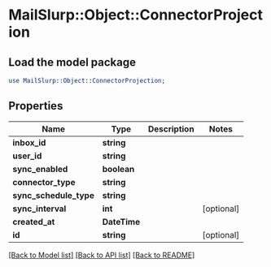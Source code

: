 # MailSlurp::Object::ConnectorProjection

## Load the model package
```perl
use MailSlurp::Object::ConnectorProjection;
```

## Properties
Name | Type | Description | Notes
------------ | ------------- | ------------- | -------------
**inbox_id** | **string** |  | 
**user_id** | **string** |  | 
**sync_enabled** | **boolean** |  | 
**connector_type** | **string** |  | 
**sync_schedule_type** | **string** |  | 
**sync_interval** | **int** |  | [optional] 
**created_at** | **DateTime** |  | 
**id** | **string** |  | [optional] 

[[Back to Model list]](../README#documentation-for-models) [[Back to API list]](../README#documentation-for-api-endpoints) [[Back to README]](../README)


